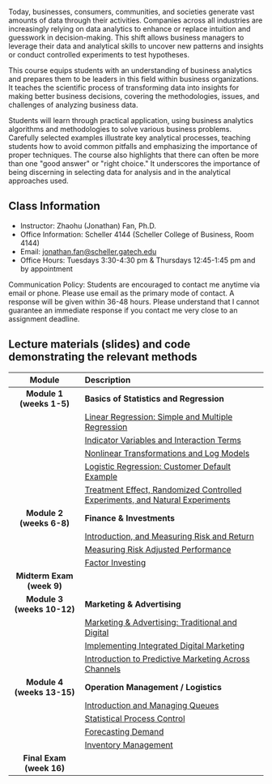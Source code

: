 Today, businesses, consumers, communities, and societies generate vast amounts of data through their activities. Companies across all industries are increasingly relying on data analytics to enhance or replace intuition and guesswork in decision-making. This shift allows business managers to leverage their data and analytical skills to uncover new patterns and insights or conduct controlled experiments to test hypotheses.

This course equips students with an understanding of business analytics and prepares them to be leaders in this field within business organizations. It teaches the scientific process of transforming data into insights for making better business decisions, covering the methodologies, issues, and challenges of analyzing business data.

Students will learn through practical application, using business analytics algorithms and methodologies to solve various business problems. Carefully selected examples illustrate key analytical processes, teaching students how to avoid common pitfalls and emphasizing the importance of proper techniques. The course also highlights that there can often be more than one "good answer" or "right choice." It underscores the importance of being discerning in selecting data for analysis and in the analytical approaches used.



## Class Information
* Instructor: Zhaohu (Jonathan) Fan, Ph.D.
* Office Information: Scheller 4144 (Scheller College of Business, Room 4144) 
* Email: jonathan.fan@scheller.gatech.edu
* Office Hours: Tuesdays 3:30-4:30 pm & Thursdays 12:45-1:45 pm and by appointment

Communication Policy: Students are encouraged to contact me anytime via email or phone. Please use email as the primary mode of contact.  A response will be given within 36-48 hours.  Please understand that I cannot guarantee an immediate response if you contact me very close to an assignment deadline. 


## Lecture materials (slides) and code demonstrating the relevant methods

| Module        |                   Description                                                         |
|:----------------------------------------------------------------------------:|:--------------------------------------------------------------------|
| **Module 1 (weeks 1-5)**         |      **Basics of Statistics and Regression**    |
|                    | 	 [Linear Regression: Simple and Multiple Regression](Welcome.pdf)       |
|                     |    [Indicator Variables and Interaction Terms](W2.pdf)
|                           |	    [Nonlinear Transformations and Log Models](BANA4090_W1_1_Intro_R.html)    |
|                     	|	[Logistic Regression: Customer Default Example](BANA4090_W2_Visualizing-Time-Series-Data.html) |
|                        |	  [Treatment Effect, Randomized Controlled Experiments, and Natural Experiments](W3.html)|
| **Module 2 (weeks 6-8)**         |    **Finance & Investments**      |
|                        |  [Introduction, and Measuring Risk and Return](Ch3-1.pdf)
|                        | [Measuring Risk Adjusted Performance](Ch3-2.pdf)  
|          |  [Factor Investing](BANA4090_Week4_Lab5_Data-Examples_German-Forecasts.html)|  
| **Midterm Exam (week 9)**                 
| **Module 3 (weeks 10-12)**         |       **Marketing & Advertising**   |
|                     |  [Marketing & Advertising: Traditional and Digital](Ch4-1.pdf) |
|                    |[Implementing Integrated Digital Marketing](Ch4-2.pdf)  |
|                       |  [Introduction to Predictive Marketing Across Channels](Ch4-3.pdf) |
| **Module 4 (weeks 13-15)**          | **Operation Management / Logistics**          |        
|                    | [Introduction and Managing Queues](Ch5-1.pdf)    |
 |  |  [Statistical Process Control](BANA4090_Week12_Lab11.html) |
 |     |[Forecasting Demand](Week13.html)|
  |    |[Inventory Management]( Week14.html)|
  | **Final Exam (week 16)**          |
